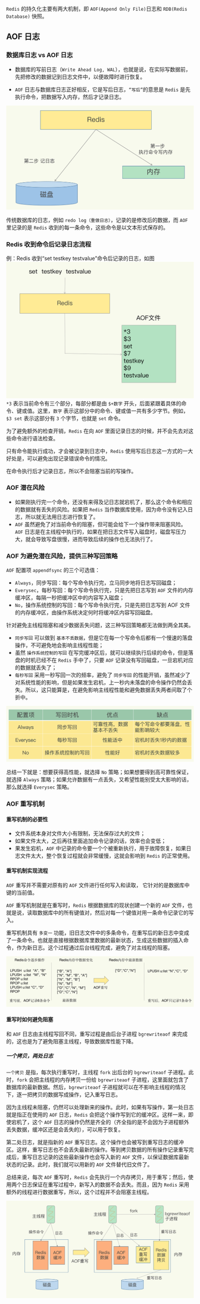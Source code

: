 `Redis` 的持久化主要有两大机制，即 `AOF(Append Only File)`日志和 `RDB(Redis Database)` 快照。

## AOF 日志

### 数据库日志 vs AOF 日志
- 数据库的写前日志（`Write Ahead Log, WAL`），也就是说，在实际写数据前，先把修改的数据记到日志文件中，以便故障时进行恢复。

- `AOF` 日志与数据库日志正好相反，它是写后日志，`“写后”`的意思是 `Redis` 是先执行命令，把数据写入内存，然后才记录日志。

![Redis的AOF操作过程](../../Picture/Redis的AOF操作过程.jpeg)

传统数据库的日志，例如 `redo log（重做日志）`，记录的是修改后的数据，而 `AOF` 里记录的是 `Redis` 收到的每一条命令，这些命令是以文本形式保存的。


### Redis 收到命令后记录日志流程

例：Redis 收到“set testkey testvalue”命令后记录的日志，如图
![Redis的AOF日志内容](../../Picture/Redis的AOF日志内容.jpeg)
`*3` 表示当前命令有三个部分，每部分都是由 `$+数字` 开头，后面紧跟着具体的命令、键或值。这里，`数字` 表示这部分中的命令、键或值一共有多少字节。例如，`$3 set` 表示这部分有 `3` 个字节，也就是 `set` 命令。

为了避免额外的检查开销，`Redis` 在向 `AOF` 里面记录日志的时候，并不会先去对这些命令进行语法检查。

只有命令能执行成功，才会被记录到日志中，`Redis` 使用写后日志这一方式的一大好处是，可以避免出现记录错误命令的情况。

在命令执行后才记录日志，所以不会阻塞当前的写操作。

### AOF 潜在风险

- 如果刚执行完一个命令，还没有来得及记日志就宕机了，那么这个命令和相应的数据就有丢失的风险。如果把 `Redis` 当作数据库使用，因为命令没有记入日志，所以就无法用日志进行恢复了。
- `AOF` 虽然避免了对当前命令的阻塞，但可能会给下一个操作带来阻塞风险。`AOF` 日志是在主线程中执行的，如果在把日志文件写入磁盘时，磁盘写压力大，就会导致写盘很慢，进而导致后续的操作也无法执行了。

### AOF 为避免潜在风险，提供三种写回策略

`AOF` 配置项 `appendfsync` 的三个可选值：
- `Always`，同步写回：每个写命令执行完，立马同步地将日志写回磁盘；
- `Everysec`，每秒写回：每个写命令执行完，只是先把日志写到 `AOF` 文件的内存缓冲区，每隔一秒把缓冲区中的内容写入磁盘；
- `No`，操作系统控制的写回：每个写命令执行完，只是先把日志写到 AOF 文件的内存缓冲区，由操作系统决定何时将缓冲区内容写回磁盘。

针对避免主线程阻塞和减少数据丢失问题，这三种写回策略都无法做到两全其美。
- `同步写回` 可以做到 `基本不丢数据`，但是它在每一个写命令后都有一个慢速的落盘操作，不可避免地会影响主线程性能；
- 虽然 `操作系统控制的写回` 在写完缓冲区后，就可以继续执行后续的命令，但是落盘的时机已经不在 `Redis` 手中了，只要 `AOF` 记录没有写回磁盘，一旦宕机对应的数据就丢失了；
- `每秒写回` 采用一秒写回一次的频率，避免了 `同步写回` 的性能开销，虽然减少了对系统性能的影响，但是如果发生宕机，上一秒内未落盘的命令操作仍然会丢失。所以，这只能算是，在避免影响主线程性能和避免数据丢失两者间取了个折中。
  
![AOF写回策略对比](../../Picture/AOF写回策略对比.jpeg)

总结一下就是：想要获得高性能，就选择 `No` 策略；如果想要得到高可靠性保证，就选择 `Always` 策略；如果允许数据有一点丢失，又希望性能别受太大影响的话，那么就选择 `Everysec` 策略。

### AOF 重写机制

#### 重写机制的必要性
- 文件系统本身对文件大小有限制，无法保存过大的文件；
- 如果文件太大，之后再往里面追加命令记录的话，效率也会变低；
- 果发生宕机，`AOF` 中记录的命令要一个个被重新执行，用于故障恢复，如果日志文件太大，整个恢复过程就会非常缓慢，这就会影响到 `Redis` 的正常使用。


#### 重写机制实现流程

 `AOF` 重写并不需要对原有的 `AOF` 文件进行任何写入和读取， 它针对的是数据库中键的当前值。

`AOF` 重写机制就是在重写时，`Redis` 根据数据库的现状创建一个新的 `AOF` 文件，也就是说，读取数据库中的所有键值对，然后对每一个键值对用一条命令记录它的写入。

重写机制具有 `多变一` 功能，旧日志文件中的多条命令，在重写后的新日志中变成了一条命令。也就是直接根据数据库里数据的最新状态，生成这些数据的插入命令，作为新日志。这个过程通过后台线程完成，避免了对主线程的阻塞。

![AOF重写减少日志大小](../../Picture/AOF重写减少日志大小.jpeg)

#### 重写时如何避免阻塞

和 `AOF` 日志由主线程写回不同，重写过程是由后台子进程 `bgrewriteaof` 来完成的，这也是为了避免阻塞主线程，导致数据库性能下降。

##### 一个拷贝，两处日志

`一个拷贝` 是指，每次执行重写时，主线程 `fork` 出后台的 `bgrewriteaof` 子进程。此时，`fork` 会把主线程的内存拷贝一份给 `bgrewriteaof` 子进程，这里面就包含了数据库的最新数据。然后，`bgrewriteaof` 子进程就可以在不影响主线程的情况下，逐一把拷贝的数据写成操作，记入重写日志。

因为主线程未阻塞，仍然可以处理新来的操作。此时，如果有写操作，第一处日志就是指正在使用的 `AOF` 日志，`Redis` 会把这个操作写到它的缓冲区。这样一来，即使宕机了，这个 `AOF` 日志的操作仍然是齐全的（齐全指的是不会因为子进程额外丢失数据，缓冲区还是会丢失的），可以用于恢复。

第二处日志，就是指新的 `AOF` 重写日志。这个操作也会被写到重写日志的缓冲区。这样，重写日志也不会丢失最新的操作。等到拷贝数据的所有操作记录重写完成后，重写日志记录的这些最新操作也会写入新的 `AOF` 文件，以保证数据库最新状态的记录。此时，我们就可以用新的 `AOF` 文件替代旧文件了。

总结来说，每次 `AOF` 重写时，`Redis` 会先执行一个内存拷贝，用于重写；然后，使用两个日志保证在重写过程中，新写入的数据不会丢失。而且，因为 `Redis` 采用额外的线程进行数据重写，所以，这个过程并不会阻塞主线程。

![AOF非阻塞的重写过程](../../Picture/AOF非阻塞的重写过程.jpeg)
